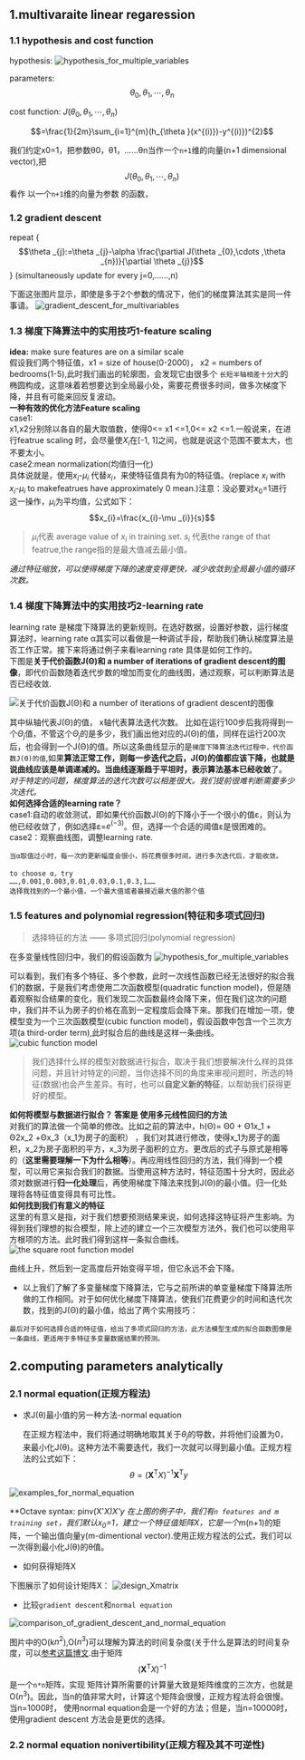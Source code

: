 ## 1.multivaraite linear regaression
### 1.1 hypothesis and cost function

hypothesis: 
![hypothesis_for_multiple_variables](https://github.com/Vita112/machine_learning/blob/master/machine_learning%20from%20stanford%20by%20Andrew%20Ng/img/hypothesis_for_multiple_variables.gif)

parameters: $$\theta _{0},\theta _{1},\cdots ,\theta _{n}$$

cost function: $J(\theta _{0},\theta _{1},\cdots ,\theta _{n})$

$$=\frac{1}{2m}\sum_{i=1}^{m}(h_{\theta }(x^{(i)})-y^{(i)})^{2}$$


我们约定x0=1，把参数θ0，θ1，……θn当作一个`n+1`维的向量(n+1 dimensional vector),把$$J(\theta _{0},\theta _{1},\cdots ,\theta _{n})$$看作 以一个`n+1`维的向量为参数 的函数，

### 1.2 gradient descent

repeat {
    $$\theta _{j}:=\theta _{j}-\alpha \frac{\partial J(\theta _{0},\cdots ,\theta _{n})}{\partial \theta _{j}}$$
    }              (simultaneously update for every j=0,……,n)

下面这张图片显示，即使是多于2个参数的情况下，他们的梯度算法其实是同一件事请。
![gradient_descent_for_multivariables](https://github.com/Vita112/machine_learning/blob/master/machine_learning%20from%20stanford%20by%20Andrew%20Ng/img/gradient_descent_for_multivariables.png)
### 1.3 梯度下降算法中的实用技巧1-feature scaling

**idea:** make sure features are on a similar scale<br>
假设我们两个特征值，x1 = size of house(0-2000)， x2 = numbers of bedrooms(1-5),此时我们画出的轮廓图，会发现它由很多个 `长短半轴相差十分大`的椭圆构成，这意味着若想要达到全局最小处，需要花费很多时间，做多次梯度下降，并且有可能来回反复波动。<br>
**一种有效的优化方法Feature scaling**<br>
case1:<br>
x1,x2分别除以各自的最大取值数，使得0<= x1 <=1,0<= x2 <=1.一般说来，在进行featrue scaling 时，会尽量使$X_i$在\[-1, 1]之间，也就是说这个范围不要太大，也不要太小。<br>
case2:mean normalization(均值归一化)<br>
具体说就是，使用$x_i$-$μ_i$ 代替$x_i$，来使特征值具有为0的特征值。(replace $x_i$ with $x_i$-$μ_i$ to makefeatrues have approximately 0 mean.)注意：没必要对$x_0$=1进行这一操作，$μ_i$为平均值，公式如下：
$$x_{i}=\frac{x_{i}-\mu _{i}}{s}$$
> $μ_i$代表 average value of $x_i$ in training set. $s_i$ 代表the range of that featrue,the range指的是最大值减去最小值。

*通过特征缩放，可以使得梯度下降的速度变得更快，减少收敛到全局最小值的循环次数。*
### 1.4 梯度下降算法中的实用技巧2-learning rate

learning rate 是梯度下降算法的更新规则。在选好数据，设置好参数，运行梯度算法时，learning rate α其实可以看做是一种调试手段，帮助我们确认梯度算法是否工作正常。接下来将通过例子来看learning rate 具体是如何工作的。<br>
下图是**关于代价函数J(Θ)和 a number of iterations of gradient descent的图像**，即代价函数随着迭代步数的增加而变化的曲线图，通过观察，可以判断算法是否已经收敛.
 
 ![关于代价函数J(Θ)和 a number of iterations of gradient descent的图像](https://github.com/Vita112/machine_learning/blob/master/machine_learning%20from%20stanford%20by%20Andrew%20Ng/img/%E5%85%B3%E4%BA%8E%E4%BB%A3%E4%BB%B7%E5%87%BD%E6%95%B0J(%CE%98)%E5%92%8C%20a%20number%20of%20iterations%20of%20gradient%20descent%E7%9A%84%E5%9B%BE%E5%83%8F.png)
 
 其中纵轴代表J(Θ)的值， x轴代表算法迭代次数。 比如在运行100步后我将得到一个$Θ_j$值，不管这个$Θ_j$的是多少，我们画出他对应的J(Θ)的值，同样在运行200次后，也会得到一个J(Θ)的值。所以这条曲线显示的是`梯度下降算法迭代过程中，代价函数J(Θ)的值`,如果**算法正常工作，则每一步迭代之后，J(Θ)的值都应该下降，也就是说曲线应该是单调递减的。**当曲线逐渐趋于平坦时，表示算法基本已经**收敛**了。<br>
*对于特定的问题，梯度算法的迭代次数可以相差很大。我们提前很难判断需要多少次迭代。*<br>
**如何选择合适的learning rate？**<br>
case1:自动的收敛测试，即如果代价函数J(Θ)的下降小于一个很小的值ε，则认为他已经收敛了，例如选择ε=$e^(-3)$。但，选择一个合适的阈值ε是很困难的。<br>
case2：观察曲线图，调整learning rate.
```当α取值很大时，曲线图很有可能成单调上升趋势，无法收敛。随着迭代次数的增加，代价越来越大.此时需要调整α为更小的值；
当α取值过小时，每一次的更新幅度会很小，将花费很多时间，进行多次迭代后，才能收敛。

to choose α，try
……,0.001,0.003,0.01,0.03,0.1,0.3,1……    
选择我找到的一个最小值，一个最大值或者最接近最大值的那个值
```

### 1.5 features and polynomial regression(特征和多项式回归)

>选择特征的方法 —— 多项式回归(polynomial regression)

在多变量线性回归中，我们的假设函数为
![hypothesis_for_multiple_variables](https://github.com/Vita112/machine_learning/blob/master/machine_learning%20from%20stanford%20by%20Andrew%20Ng/img/hypothesis_for_multiple_variables.gif)

可以看到，我们有多个特征、多个参数，此时一次线性函数已经无法很好的拟合我们的数据，于是我们考虑使用二次函数模型(quadratic function model)，但是随着观察拟合结果的变化，我们发现二次函数最终会降下来，但在我们这次的问题中，我们并不认为房子的价格在高到一定程度后会降下来。那我们在增加一项，使模型变为一个三次函数模型(cubic function model)，假设函数中包含一个三次方项(a  third-order term),此时拟合后的曲线是这样一条曲线。
![cubic function model](https://github.com/Vita112/machine_learning/blob/master/machine_learning%20from%20stanford%20by%20Andrew%20Ng/img/cubic%20function%20model.png)

>我们选择什么样的模型对数据进行拟合，取决于我们想要解决什么样的具体问题，并且针对特定的问题，当你选择不同的角度来审视问题时，所选的特征(数据)也会产生差异。有时，也可以**自定义新的特征**，以帮助我们获得更好的模型。

**如何将模型与数据进行拟合？  答案是 使用多元线性回归的方法**<br>
    对我们的算法做一个简单的修改。比如之前的算法中，h(Θ)= Θ0 + Θ1x_1 + Θ2x_2 +Θx_3（x_1为房子的面积） ，我们对其进行修改，使得x_1为房子的面积，x_2为房子面积的平方，x_3为房子面积的立方。更改后的式子与原式是相等的（**这里需要理解一下为什么相等**）。再应用线性回归的方法，我们得到一个模型，可以用它来拟合我们的数据。当使用这种方法时，特征范围十分大时，因此必须对数据进行**归一化处理**后，再使用梯度下降法来找到J(Θ)的最小值。归一化处理将各特征值变得具有可比性。<br>
**如何找到我们有意义的特征**<br>
    这里的有意义是指，对于我们想要预测结果来说，如何选择这特征将产生影响。为得到我们理想的拟合模型，除上述的建立一个三次模型方法外，我们也可以使用平方根项的方法。此时我们得到这样一条拟合曲线。
![the square root function model](https://github.com/Vita112/machine_learning/blob/master/machine_learning%20from%20stanford%20by%20Andrew%20Ng/img/the%20square%20root%20function%20model.png)

曲线上升，然后到一定高度后开始变得平坦，但它永远不会下降。
  + 以上我们了解了多变量梯度下降算法，它与之前所讲的单变量梯度下降算法所做的工作相同。对于如何优化梯度下降算法，使我们花费更少的时间和迭代次数，找到的J(Θ)的最小值，给出了两个实用技巧：
```①使用均值归一化方法进行特征缩放，即缩小特征值的范围，以达到减少迭代次数的目的(图表中表现为椭圆的长短轴差值缩小，我们可较为快速地到达全局最小处)；②观察J(Θ)和迭代次数的函数的图像，判断梯度下降是否正常，learning rate是否过大或过小；
最后对于如何选择合适的特征值，给出了多项式回归的方法，此方法模型生成的拟合函数图像是一条曲线，更适用于多特征多变量数据结果的预测。
```
## 2.computing parameters analytically
### 2.1 normal equation(正规方程法)
+ 求J(θ)最小值的另一种方法-normal equation

    在正规方程法中，我们将通过明确地取其关于$θ_j$的导数，并将他们设置为0，来最小化J(θ)。这种方法不需要迭代，我们一次就可以得到最小值。正规方程法的公式如下：
    $$\theta =(\mathbf{X}^\mathrm{T}X)^{-1}\mathbf{X}^\mathrm{T}y$$

![examples_for_normal_equation](https://github.com/Vita112/machine_learning/blob/master/machine_learning%20from%20stanford%20by%20Andrew%20Ng/img/examples_for_normal_equation.png)

**Octave syntax: pinv(X'*X)*X'*y**
在上图的例子中，我们有`n features and m training set`，我们默认$x_0$=1，建立一个特征值矩阵X，它是一个m*(n+1)的矩阵，一个输出值向量y(m-dimentional vector).使用正规方程法的公式，我们可以一次得到最小化J(θ)的θ值。
+ 如何获得矩阵X

下图展示了如何设计矩阵X：
![design_Xmatrix](https://github.com/Vita112/machine_learning/blob/master/machine_learning%20from%20stanford%20by%20Andrew%20Ng/img/design_Xmatrix.png)

+ 比较`gradient descent`和`normal equation`

![comparison_of_gradient_descent_and_normal_equation](https://github.com/Vita112/machine_learning/blob/master/machine_learning%20from%20stanford%20by%20Andrew%20Ng/img/comparison_of_gradient_descent_and_normal_equation.png)


图片中的O(k$n^2$),O($n^3$)可以理解为算法的时间复杂度(关于什么是算法的时间复杂度，可以[参考这篇博文](https://blog.csdn.net/quiet_boy/article/details/53635774).由于矩阵$$(\mathbf{X}^\mathrm{T}X)^{-1}$$是一个`n*n`矩阵，实现
矩阵计算所需要的计算量大致是矩阵维度的三次方，也就是O($n^3$)。因此，当n的值非常大时，计算这个矩阵会很慢，正规方程法将会很慢。当n=1000时，
使用normal equation会是一个好的方法；但是，当n=10000时，使用gradient descent 方法会是更优的选择。
### 2.2 normal equation nonivertibility(正规方程及其不可逆性)
